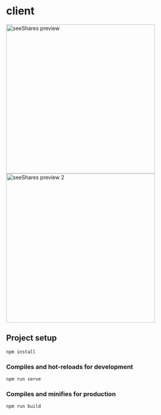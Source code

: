 # client

<!-- <p align="center"> -->
  <image src="https://github.com/EvgenyNazarovs/My-files/blob/master/seeshares-screenshots/seeshares-1.png" width="400" padding="10px" alt="seeShares preview"><image
   src="https://github.com/EvgenyNazarovs/My-files/blob/master/seeshares-screenshots/seeshares-2.png" width="400" alt="seeShares preview 2">
<!-- </p> -->

## Project setup
```
npm install
```

### Compiles and hot-reloads for development
```
npm run serve
```

### Compiles and minifies for production
```
npm run build
```
